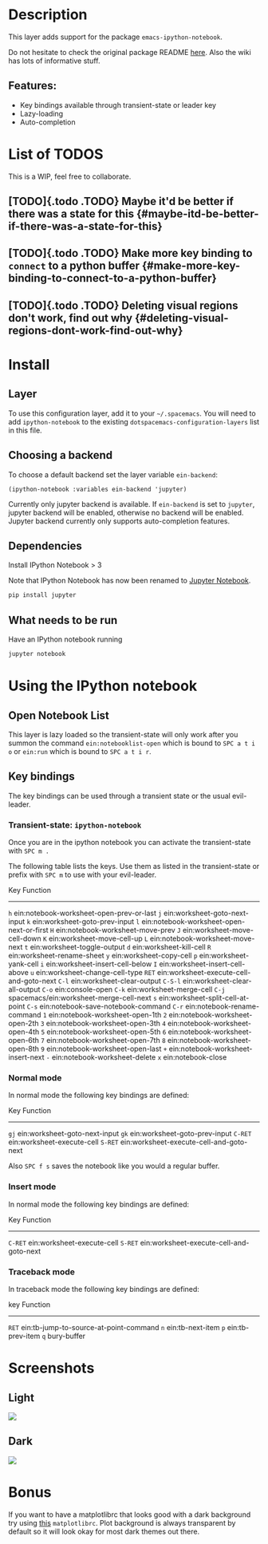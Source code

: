 Description
===========

This layer adds support for the package `emacs-ipython-notebook`.

Do not hesitate to check the original package README
[here](https://github.com/millejoh/emacs-ipython-notebook). Also the
wiki has lots of informative stuff.

Features:
---------

-   Key bindings available through transient-state or leader key
-   Lazy-loading
-   Auto-completion

List of TODOS
=============

This is a WIP, feel free to collaborate.

[TODO]{.todo .TODO} Maybe it\'d be better if there was a state for this {#maybe-itd-be-better-if-there-was-a-state-for-this}
-----------------------------------------------------------------------

[TODO]{.todo .TODO} Make more key binding to `connect` to a python buffer {#make-more-key-binding-to-connect-to-a-python-buffer}
-------------------------------------------------------------------------

[TODO]{.todo .TODO} Deleting visual regions don\'t work, find out why {#deleting-visual-regions-dont-work-find-out-why}
---------------------------------------------------------------------

Install
=======

Layer
-----

To use this configuration layer, add it to your `~/.spacemacs`. You will
need to add `ipython-notebook` to the existing
`dotspacemacs-configuration-layers` list in this file.

Choosing a backend
------------------

To choose a default backend set the layer variable `ein-backend`:

``` {.elisp}
(ipython-notebook :variables ein-backend 'jupyter)
```

Currently only jupyter backend is available. If `ein-backend` is set to
`jupyter`, jupyter backend will be enabled, otherwise no backend will be
enabled. Jupyter backend currently only supports auto-completion
features.

Dependencies
------------

Install IPython Notebook \> 3

Note that IPython Notebook has now been renamed to [Jupyter
Notebook](https://jupyter.org/install).

``` {.bash org-language="sh"}
pip install jupyter
```

What needs to be run
--------------------

Have an IPython notebook running

``` {.bash org-language="sh"}
jupyter notebook
```

Using the IPython notebook
==========================

Open Notebook List
------------------

This layer is lazy loaded so the transient-state will only work after
you summon the command `ein:notebooklist-open` which is bound to
`SPC a t i o` or `ein:run` which is bound to `SPC a t i r`.

Key bindings
------------

The key bindings can be used through a transient state or the usual
evil-leader.

### Transient-state: `ipython-notebook`

Once you are in the ipython notebook you can activate the
transient-state with `SPC m .`

The following table lists the keys. Use them as listed in the
transient-state or prefix with `SPC m` to use with your evil-leader.

  Key       Function
  --------- -------------------------------------------
  `h`       ein:notebook-worksheet-open-prev-or-last
  `j`       ein:worksheet-goto-next-input
  `k`       ein:worksheet-goto-prev-input
  `l`       ein:notebook-worksheet-open-next-or-first
  `H`       ein:notebook-worksheet-move-prev
  `J`       ein:worksheet-move-cell-down
  `K`       ein:worksheet-move-cell-up
  `L`       ein:notebook-worksheet-move-next
  `t`       ein:worksheet-toggle-output
  `d`       ein:worksheet-kill-cell
  `R`       ein:worksheet-rename-sheet
  `y`       ein:worksheet-copy-cell
  `p`       ein:worksheet-yank-cell
  `i`       ein:worksheet-insert-cell-below
  `I`       ein:worksheet-insert-cell-above
  `u`       ein:worksheet-change-cell-type
  `RET`     ein:worksheet-execute-cell-and-goto-next
  `C-l`     ein:worksheet-clear-output
  `C-S-l`   ein:worksheet-clear-all-output
  `C-o`     ein:console-open
  `C-k`     ein:worksheet-merge-cell
  `C-j`     spacemacs/ein:worksheet-merge-cell-next
  `s`       ein:worksheet-split-cell-at-point
  `C-s`     ein:notebook-save-notebook-command
  `C-r`     ein:notebook-rename-command
  `1`       ein:notebook-worksheet-open-1th
  `2`       ein:notebook-worksheet-open-2th
  `3`       ein:notebook-worksheet-open-3th
  `4`       ein:notebook-worksheet-open-4th
  `5`       ein:notebook-worksheet-open-5th
  `6`       ein:notebook-worksheet-open-6th
  `7`       ein:notebook-worksheet-open-7th
  `8`       ein:notebook-worksheet-open-8th
  `9`       ein:notebook-worksheet-open-last
  `+`       ein:notebook-worksheet-insert-next
  `-`       ein:notebook-worksheet-delete
  `x`       ein:notebook-close

### Normal mode

In normal mode the following key bindings are defined:

  Key       Function
  --------- ------------------------------------------
  `gj`      ein:worksheet-goto-next-input
  `gk`      ein:worksheet-goto-prev-input
  `C-RET`   ein:worksheet-execute-cell
  `S-RET`   ein:worksheet-execute-cell-and-goto-next

Also `SPC f s` saves the notebook like you would a regular buffer.

### Insert mode

In normal mode the following key bindings are defined:

  Key       Function
  --------- ------------------------------------------
  `C-RET`   ein:worksheet-execute-cell
  `S-RET`   ein:worksheet-execute-cell-and-goto-next

### Traceback mode

In traceback mode the following key bindings are defined:

  key     Function
  ------- ----------------------------------------
  `RET`   ein:tb-jump-to-source-at-point-command
  `n`     ein:tb-next-item
  `p`     ein:tb-prev-item
  `q`     bury-buffer

Screenshots
===========

Light
-----

![](img/light.png)

Dark
----

![](img/dark.png)

Bonus
=====

If you want to have a matplotlibrc that looks good with a dark
background try using
[this](https://gist.github.com/anonymous/80219c49cb674d01e6b5fab94e759f54)
`matplotlibrc`. Plot background is always transparent by default so it
will look okay for most dark themes out there.
